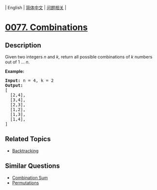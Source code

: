
| English | [简体中文](README.md) | [问题相关](QUESTION.md) |
# [0077. Combinations](https://leetcode-cn.com/problems/combinations/)
## Description
<p>Given two integers <em>n</em> and <em>k</em>, return all possible combinations of <em>k</em> numbers out of 1 ... <em>n</em>.</p>

<p><strong>Example:</strong></p>

<pre>
<strong>Input:</strong>&nbsp;n = 4, k = 2
<strong>Output:</strong>
[
  [2,4],
  [3,4],
  [2,3],
  [1,2],
  [1,3],
  [1,4],
]
</pre>

## Related Topics
- [Backtracking](https://leetcode-cn.com/tag/backtracking)
## Similar Questions
- [Combination Sum](../0039/README_EN.md)
- [Permutations](../0046/README_EN.md)
